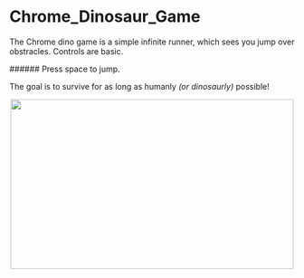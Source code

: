 # Chrome_Dinosaur_Game
The Chrome dino game is a simple infinite runner, which sees you jump over obstracles. Controls are basic. 

<p>
  ###### Press space to jump. </p>

The goal is to survive for as long as humanly *(or dinosaurly)* possible!

<p align="center">
<img src="https://miro.medium.com/max/1080/1*zfHgiP6zVBVvQT5YxISiJw.gif" height="300px" width="500px">
</p>

